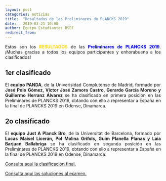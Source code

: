 ```yaml
---
layout: post
categories: noticias
title:  "Resultados de las Preliminares de PLANCKS 2019"
date:   2019-03-21 10:00
author: Equipo Estudiantes RSEF
redirect_from:
---
```


<p style="text-align: justify">Estos son los <span style="color: #FFD700; font-weight:bold">RESULTADOS</span> de las
<span style="color:blue;font-weight:bold">Preliminares de PLANCKS 2019</span>. ¡Muchas gracias a todos los equipos
participantes y enhorabuena a los clasificados!
</p>

<div class="container">
    <div class="section">
      <!--   Icon Section   -->
      <div class="row">
        <div class="col s12 m6">
          <div class="icon-block">
            <h2 class="center">1er clasificado</h2>

   <p style="text-align: justify">El <strong>equipo PANDA</strong>, de la Univerisidad Complutense de Madrid, formado por <strong>José Polo Gómez, Víctor José Zamora Castro, Gerardo García Moreno y Guillermo Herranz Álvarez</strong> se ha clasificado en primera posición en las Preliminares de PLANCKS 2019, obtando con ello a representar a España en la final de PLANCKS 2019 en Odense, Dinamarca.</p>
          </div>
        </div>

   <div class="col s12 m6">
    <div class="icon-block">
      <h2 class="center">2o clasificado</h2>

   <p style="text-align: justify">El <strong>equipo Just A Planck Bro</strong>, de la Universitat de Barcelona, formado por <strong>Lucas Maisel Licerán, Pol Molina Grifols, Guim Planella Planas y Laia Barjuan Ballabriga</strong> se ha clasificado en segunda posición en las Preliminares de PLANCKS 2019, obtando con ello a representar a España en  la final de PLANCKS 2019 en Odense, Dinamarca.</p>
         </div>
      </div>
    </div>
  </div>
</div>


<p style="text-align: justify"><a href="https://drive.google.com/file/d/1pDZeM4tCtcAAow2zZcDUndNeilce7WmT/view?usp=sharing">Consulta aquí la clasificación final.</a>
</p>

<p style="text-align: justify"><a href="https://drive.google.com/file/d/1kk3qMyBZhiTqoSmCGgj2XrBSYmKdphzu/view?usp=sharing">Consulta aquí las soluciones al examen.</a>
</p>
